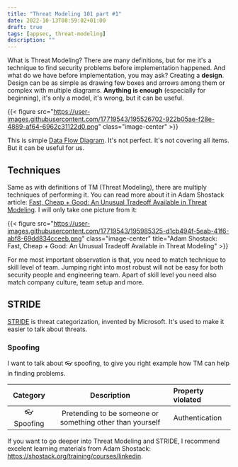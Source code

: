 ```yaml
---
title: "Threat Modeling 101 part #1"
date: 2022-10-13T08:59:02+01:00
draft: true
tags: [appsec, threat-modeling]
description: ""
---
```


What is Threat Modeling? There are many definitions, but for me it's a technique to find security problems before implementation happened. And what do we have before implementation, you may ask? Creating a **design**. Design can be as simple as drawing few boxes and arrows among them or complex with multiple diagrams. **Anything is enough** (especially for beginning), it's only a model, it's wrong, but it can be useful. 

{{< figure src="https://user-images.githubusercontent.com/17719543/195526702-922b05ae-f28e-4889-af64-6962c31122d0.png" class="image-center" >}}

This is simple [Data Flow Diagram](https://learn.microsoft.com/en-us/training/modules/tm-create-a-threat-model-using-foundational-data-flow-diagram-elements/). It's not perfect. It's not covering all items. But it can be useful for us. 

## Techniques

Same as with definitions of TM (Threat Modeling), there are multiply techniques of performing it. You can read more about it in Adam Shostack article: [Fast, Cheap + Good: An Unusual Tradeoff Available in Threat Modeling](https://shostack.org/files/papers/Fast-Cheap-and-Good.pdf). I will only take one picture from it:

{{< figure src="https://user-images.githubusercontent.com/17719543/195985325-d1cb494f-5eab-41f6-abf8-69dd834cceeb.png" class="image-center" title="Adam Shostack: Fast, Cheap + Good: An Unusual Tradeoff Available in Threat Modeling" >}}

For me most important observation is that, you need to match technique to skill level of team. Jumping right into most robust will not be easy for both security people and engineering team. Apart of skill level you need also match company culture, team setup and more.

## STRIDE

[STRIDE](https://learn.microsoft.com/en-us/azure/security/develop/threat-modeling-tool-threats) is threat categorization, invented by Microsoft. It's used to make it easier to talk about threats. 

### Spoofing

I want to talk about 👓 spoofing, to give you right example how TM can help in finding problems.

|       Category       |      Description     | Property violated |
|:-------------------:|:--------------------:|:---|
| 👓 Spoofing | Pretending to be someone or something other than yourself | Authentication |













If you want to go deeper into Threat Modeling and STRIDE, I recommend excelent learning materials from Adam Shostack: https://shostack.org/training/courses/linkedin.

